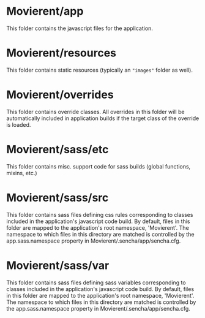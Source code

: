 # Movierent/app

This folder contains the javascript files for the application.

# Movierent/resources

This folder contains static resources (typically an `"images"` folder as well).

# Movierent/overrides

This folder contains override classes. All overrides in this folder will be 
automatically included in application builds if the target class of the override
is loaded.

# Movierent/sass/etc

This folder contains misc. support code for sass builds (global functions, 
mixins, etc.)

# Movierent/sass/src

This folder contains sass files defining css rules corresponding to classes
included in the application's javascript code build.  By default, files in this 
folder are mapped to the application's root namespace, 'Movierent'. The
namespace to which files in this directory are matched is controlled by the
app.sass.namespace property in Movierent/.sencha/app/sencha.cfg. 

# Movierent/sass/var

This folder contains sass files defining sass variables corresponding to classes
included in the application's javascript code build.  By default, files in this 
folder are mapped to the application's root namespace, 'Movierent'. The
namespace to which files in this directory are matched is controlled by the
app.sass.namespace property in Movierent/.sencha/app/sencha.cfg. 
